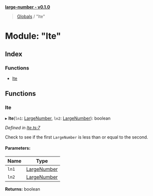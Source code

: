 **[large-number - v0.1.0](../README.md)**

> [Globals](../globals.md) / "lte"

# Module: "lte"

## Index

### Functions

* [lte](_lte_.md#lte)

## Functions

### lte

▸ **lte**(`ln1`: [LargeNumber](../interfaces/_types_.largenumber.md), `ln2`: [LargeNumber](../interfaces/_types_.largenumber.md)): boolean

*Defined in [lte.ts:7](https://github.com/zimmed/large-number/blob/304d236/src/lte.ts#L7)*

Check to see if the first `LargeNumber` is less than or equal to the second.

#### Parameters:

Name | Type |
------ | ------ |
`ln1` | [LargeNumber](../interfaces/_types_.largenumber.md) |
`ln2` | [LargeNumber](../interfaces/_types_.largenumber.md) |

**Returns:** boolean
